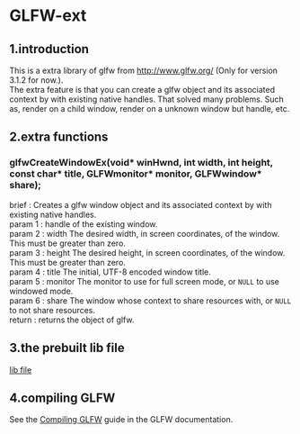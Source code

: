 # GLFW-ext

## 1.introduction

This is a extra library of glfw from http://www.glfw.org/ 
(Only for version 3.1.2 for now.).</br>
The extra feature is that you can create a glfw object and its associated context
 by with existing native handles. 
That solved many problems. Such as, render on a child window, render on a unknown
window but handle, etc.

## 2.extra functions

### glfwCreateWindowEx(void* winHwnd, int width, int height, const char* title, GLFWmonitor* monitor, GLFWwindow* share);
brief : Creates a glfw window object and its associated context by with existing native handles.</br>
param 1 : handle of the existing window.</br>
param 2 : width The desired width, in screen coordinates, of the window. This must be greater than zero.</br>
param 3 : height The desired height, in screen coordinates, of the window. This must be greater than zero.</br>
param 4 : title The initial, UTF-8 encoded window title.</br>
param 5 : monitor The monitor to use for full screen mode, or `NULL` to use windowed mode.</br>
param 6 : share The window whose context to share resources with, or `NULL` to not share resources.</br>
return : returns the object of glfw.</br>

## 3.the prebuilt lib file
[lib file](https://github.com/Ray1024/glfw-ext/tree/master/pre-built)

## 4.compiling GLFW

See the [Compiling GLFW](http://www.glfw.org/docs/latest/compile.html) guide in
the GLFW documentation.
